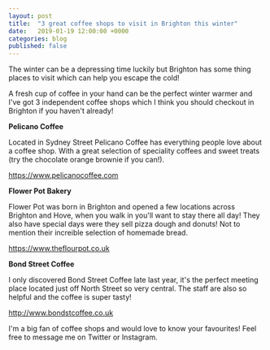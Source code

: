 ```yaml
---
layout: post
title:  "3 great coffee shops to visit in Brighton this winter"
date:   2019-01-19 12:00:00 +0000
categories: blog
published: false
---
```


<!-- wp:paragraph -->
<p>The winter can be a depressing time luckily but Brighton has some thing places to visit which can help you escape the cold! </p>
<!-- /wp:paragraph -->

<!-- wp:paragraph -->
<p>A fresh cup of coffee in your hand can be the perfect winter warmer and I've got 3 independent coffee shops which I think you should checkout in Brighton if you haven't already!</p>
<!-- /wp:paragraph -->

<!-- wp:paragraph -->
<p><strong>Pelicano Coffee</strong></p>
<!-- /wp:paragraph -->

<!-- wp:paragraph -->
<p>Located in Sydney Street Pelicano Coffee has everything people love about a coffee shop. With a great selection of speciality coffees and sweet treats (try the chocolate orange brownie if you can!).</p>
<!-- /wp:paragraph -->

<!-- wp:paragraph -->
<p><a href="https://www.pelicanocoffee.com">https://www.pelicanocoffee.com</a></p>

<p><strong>Flower Pot Bakery</strong></p>

<p>Flower Pot was born in Brighton and opened a few locations across Brighton and Hove, when you walk in you'll want to stay there all day! They also have special days were they sell pizza dough and donuts! Not to mention their increible selection of homemade bread.</p>

<p><a href="https://www.theflourpot.co.uk">https://www.theflourpot.co.uk</a></p>
<!-- /wp:paragraph -->

<!-- wp:paragraph -->
<p><strong>Bond Street Coffee</strong></p>
<!-- /wp:paragraph -->

<!-- wp:paragraph -->
<p>I only discovered Bond Street Coffee late last year, it's the perfect meeting place located just off North Street so very central. The staff are also so helpful and the coffee is super tasty!</p>
<!-- /wp:paragraph -->

<!-- wp:paragraph -->
<p><a href="http://www.bondstcoffee.co.uk">http://www.bondstcoffee.co.uk</a></p>
<!-- /wp:paragraph -->

<!-- wp:paragraph -->
<p>I'm a big fan of coffee shops and would love to know your favourites! Feel free to message me on Twitter or Instagram.</p>
<!-- /wp:paragraph -->
